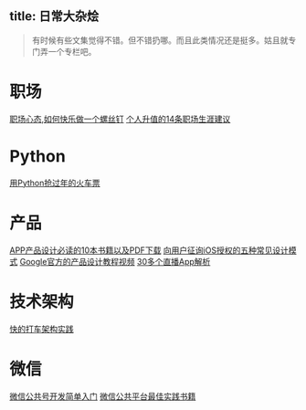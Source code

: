 title: 日常大杂烩
---
> 有时候有些文集觉得不错。但不错扔哪。而且此类情况还是挺多。姑且就专门弄一个专栏吧。
 
 # 职场
 [职场心态,如何快乐做一个螺丝钉](http://www.cnblogs.com/hbccdf/p/4276228.html)
 [个人升值的14条职场生涯建议](http://blog.csdn.net/github_25928675/article/details/48193539)
 
 
 # Python
 [用Python抢过年的火车票](http://youerning.blog.51cto.com/10513771/1719159)
 
 
 # 产品
 [APP产品设计必读的10本书籍以及PDF下载](http://blog.jobbole.com/92097/)
 [向用户征询iOS授权的五种常见设计模式](http://www.alibuybuy.com/posts/88454.html)
 [Google官方的产品设计教程视频](https://www.udacity.com/course/product-design--ud509)
 [30多个直播App解析](http://www.yixieshi.com/ucd/23573.html)
 
 # 技术架构
 [快的打车架构实践](http://blog.csdn.net/cxboyee/article/details/50462907)
 
 # 微信
 [微信公共号开发简单入门](http://blog.csdn.net/jtahstu/article/details/50551670)
 [微信公共平台最佳实践书籍](http://blog.csdn.net/pondbay?viewmode=contents)